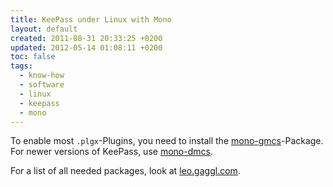 ```yaml
---
title: KeePass under Linux with Mono
layout: default
created: 2011-08-31 20:33:25 +0200
updated: 2012-05-14 01:08:11 +0200
toc: false
tags:
  - know-how
  - software
  - linux
  - keepass
  - mono
---
```

To enable most `.plgx`-Plugins, you need to install the [mono-gmcs](apt://mono-gmcs)-Package. For newer versions of
KeePass, use [mono-dmcs](apt://mono-dmcs).

For a list of all needed packages, look at [leo.gaggl.com](http://leo.gaggl.com/2011/04/keepass-version-2-on-ubuntu/).

